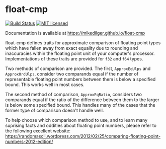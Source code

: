 # float-cmp

[![Build Status](https://travis-ci.org/mikedilger/float-cmp.svg?branch=master)](https://travis-ci.org/mikedilger/float-cmp)
[![MIT licensed](https://img.shields.io/badge/license-MIT-blue.svg)](./LICENSE)

Documentation is available at https://mikedilger.github.io/float-cmp

float-cmp defines traits for approximate comparison of floating point types which have fallen away
from exact equality due to rounding and inaccuracies within the floating point unit of your
computer's processor. Implementations of these traits are provided for `f32` and `f64` types.

Two methods of comparison are provided. The first, `ApproxEqUlps` and `ApproxOrdUlps`, consider two
comparands equal if the number of representable floating point numbers between them is below a
specified bound. This works well in most cases.

The second method of comparison, `ApproxEqRatio`, considers two comparands equal if the ratio of the
difference between them to the larger is below some specified bound.  This handles many of the cases
that the former type of comparison doesn't handle well.

To help choose which comparison method to use, and to learn many suprising facts and oddities about
floating point numbers, please refer to the following excellent website:
https://randomascii.wordpress.com/2012/02/25/comparing-floating-point-numbers-2012-edition/
